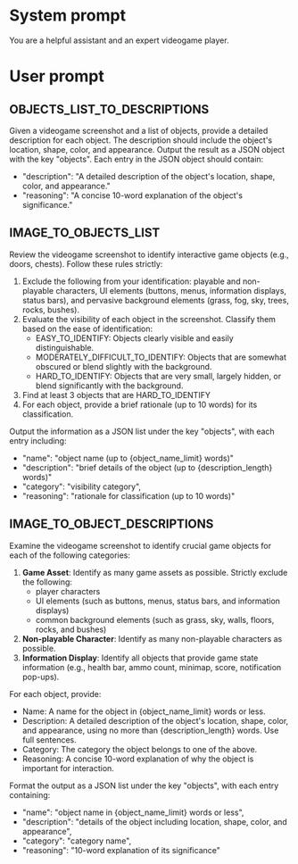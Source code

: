 # System prompt
You are a helpful assistant and an expert videogame player.

# User prompt

## OBJECTS_LIST_TO_DESCRIPTIONS
Given a videogame screenshot and a list of objects, provide a detailed description for each object. The description should include the object's location, shape, color, and appearance. Output the result as a JSON object with the key "objects". Each entry in the JSON object should contain:
- "description": "A detailed description of the object's location, shape, color, and appearance."
- "reasoning": "A concise 10-word explanation of the object's significance."

## IMAGE_TO_OBJECTS_LIST
Review the videogame screenshot to identify interactive game objects (e.g., doors, chests). Follow these rules strictly:

1. Exclude the following from your identification: playable and non-playable characters, UI elements (buttons, menus, information displays, status bars), and pervasive background elements (grass, fog, sky, trees, rocks, bushes).
2. Evaluate the visibility of each object in the screenshot. Classify them based on the ease of identification:
    - EASY_TO_IDENTIFY: Objects clearly visible and easily distinguishable.
    - MODERATELY_DIFFICULT_TO_IDENTIFY: Objects that are somewhat obscured or blend slightly with the background.
    - HARD_TO_IDENTIFY: Objects that are very small, largely hidden, or blend significantly with the background.
3. Find at least 3 objects that are HARD_TO_IDENTIFY
4. For each object, provide a brief rationale (up to 10 words) for its classification.

Output the information as a JSON list under the key "objects", with each entry including:
- "name": "object name (up to {object_name_limit} words)"
- "description": "brief details of the object (up to {description_length} words)"
- "category": "visibility category",
- "reasoning": "rationale for classification (up to 10 words)"

## IMAGE_TO_OBJECT_DESCRIPTIONS
Examine the videogame screenshot to identify crucial game objects for each of the following categories:

1. **Game Asset**: Identify as many game assets as possible. Strictly exclude the following:
   - player characters
   - UI elements (such as buttons, menus, status bars, and information displays)
   - common background elements (such as grass, sky, walls, floors, rocks, and bushes)
2. **Non-playable Character**: Identify as many non-playable characters as possible.
3. **Information Display**: Identify all objects that provide game state information (e.g., health bar, ammo count, minimap, score, notification pop-ups).

For each object, provide:
- Name: A name for the object in {object_name_limit} words or less.
- Description: A detailed description of the object's location, shape, color, and appearance, using no more than {description_length} words. Use full sentences.
- Category: The category the object belongs to one of the above.
- Reasoning: A concise 10-word explanation of why the object is important for interaction.

Format the output as a JSON list under the key "objects", with each entry containing:
- "name": "object name in {object_name_limit} words or less",
- "description": "details of the object including location, shape, color, and appearance",
- "category": "category name",
- "reasoning": "10-word explanation of its significance"